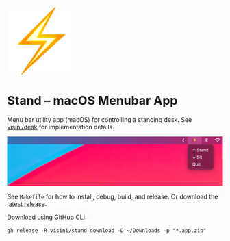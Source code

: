![Header](header.png)

# Stand – macOS Menubar App

Menu bar utility app (macOS) for controlling a standing desk. See [visini/desk](https://github.com/visini/desk) for implementation details.

![Screenshot](screenshot.png)

See `Makefile` for how to install, debug, build, and release. Or download the [latest release](https://github.com/visini/stand/releases).

Download using GitHub CLI:

```shell
gh release -R visini/stand download -D ~/Downloads -p "*.app.zip"
```
